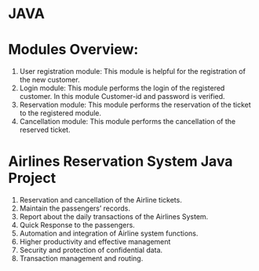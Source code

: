# JAVA

# Modules Overview:

1.	User registration module: This module is helpful for the registration of the new customer.
2.	Login module: This module performs the login of the registered customer. In this module Customer-id and password is verified.
3.	Reservation module: This module performs the reservation of the ticket to the registered module.
4.	Cancellation module: This module performs the cancellation of the reserved ticket.

#  Airlines Reservation System Java Project

1.	Reservation and cancellation of the Airline tickets.
2.	Maintain the passengers’ records.
3.	Report about the daily transactions of the Airlines System.
4.	Quick Response to the passengers.
5.	Automation and integration of Airline system functions.
6.	Higher productivity and effective management
7.	Security and protection of confidential data.
8.	Transaction management and routing.

